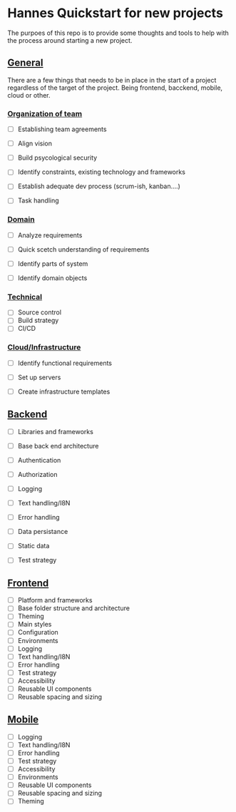 # Hannes Quickstart for new projects
The purpoes of this repo is to provide some thoughts and tools to help with the process around starting a new project. 

## [General](./general/README.md) 
There are a few things that needs to be in place in the start of a project regardless of the target of the project. Being frontend, bacckend, mobile, cloud or other.

### [Organization of team](./organization/README.md)
- [ ] Establishing team agreements
- [ ] Align vision
- [ ] Build psycological security
- [ ] Identify constraints, existing technology and frameworks
- [ ] Establish adequate dev process (scrum-ish, kanban....)
- [ ] Task handling


### [Domain](./general/domain/README.md)
- [ ] Analyze requirements
- [ ] Quick scetch understanding of requirements
- [ ] Identify parts of system
- [ ] Identify domain objects


### [Technical](./general/technical/README.md)
- [ ] Source control
- [ ] Build strategy
- [ ] CI/CD

### [Cloud/Infrastructure](./general/infrastructure/README.md)
- [ ] Identify functional requirements
- [ ] Set up servers
- [ ] Create infrastructure templates


## [Backend](./backend/README.md)
- [ ] Libraries and frameworks
- [ ] Base back end architecture
- [ ] Authentication
- [ ] Authorization
- [ ] Logging
- [ ] Text handling/I8N
- [ ] Error handling
- [ ] Data persistance
- [ ] Static data
- [ ] Test strategy


## [Frontend](./frontend/README.md) 
- [ ] Platform and frameworks
- [ ] Base folder structure and architecture
- [ ] Theming
- [ ] Main styles
- [ ] Configuration
- [ ] Environments
- [ ] Logging
- [ ] Text handling/I8N
- [ ] Error handling
- [ ] Test strategy
- [ ] Accessibility
- [ ] Reusable UI components
- [ ] Reusable spacing and sizing

## [Mobile](./mobile/README.md) 
- [ ] Logging
- [ ] Text handling/I8N
- [ ] Error handling
- [ ] Test strategy
- [ ] Accessibility
- [ ] Environments
- [ ] Reusable UI components
- [ ] Reusable spacing and sizing
- [ ] Theming